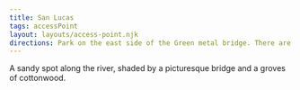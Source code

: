 ```yaml
---
title: San Lucas
tags: accessPoint
layout: layouts/access-point.njk
directions: Park on the east side of the Green metal bridge. There are several large pull outs. Walk to the right (north) of the bridge, and follow a foot path under the bridge and towards the river.
---
```


A sandy spot along the river, shaded by a picturesque bridge and a groves of cottonwood.
